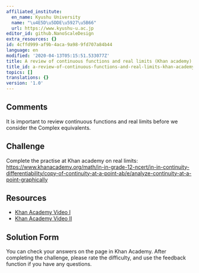 ```yaml
---
affiliated_institute:
  en_name: Kyushu University
  name: "\u4E5D\u5DDE\u5927\u5B66"
  url: https://www.kyushu-u.ac.jp
editor_id: github.NanoScaleDesign
extra_resources: {}
id: 4cffd999-af9b-4aca-9a98-9fd707a84b44
language: en
modified: '2020-04-13T05:15:51.533077Z'
title: A review of continuous functions and real limits (Khan academy)
title_id: a-review-of-continuous-functions-and-real-limits-khan-academy
topics: []
translations: {}
version: '1.0'
---
```


## Comments

It is important to review continuous functions and real limits before we consider the Complex equivalents.

## Challenge
Complete the practise at Khan academy on real limits: https://www.khanacademy.org/math/in-in-grade-12-ncert/in-in-continuity-differentiability/copy-of-continuity-at-a-point-ab/e/analyze-continuity-at-a-point-graphically


## Resources
- [Khan Academy Video I](https://www.khanacademy.org/math/in-in-grade-12-ncert/in-in-continuity-differentiability/copy-of-continuity-at-a-point-ab/v/limits-to-define-continuity)
- [Khan Academy Video II](https://www.khanacademy.org/math/in-in-grade-12-ncert/in-in-continuity-differentiability/copy-of-continuity-at-a-point-ab/v/continuity-at-a-point-graphically)


## Solution Form
You can check your answers on the page in Khan Academy.
After completing the challenge, please rate the difficulty, and use the feedback function if you have any questions.
